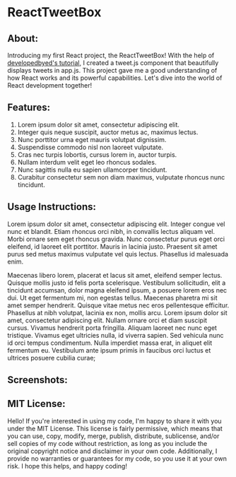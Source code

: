 # ReactTweetBox

## About:
Introducing my first React project, the ReactTweetBox! With the help of <a href="https://www.youtube.com/watch?v=dGcsHMXbSOA&t=1919s">developedbyed's tutorial</a>, I created a tweet.js component that beautifully displays tweets in app.js. This project gave me a good understanding of how React works and its powerful capabilities. Let's dive into the world of React development together!

## Features:
1. Lorem ipsum dolor sit amet, consectetur adipiscing elit.
2. Integer quis neque suscipit, auctor metus ac, maximus lectus.
3. Nunc porttitor urna eget mauris volutpat dignissim.
4. Suspendisse commodo nisl non laoreet vulputate.
5. Cras nec turpis lobortis, cursus lorem in, auctor turpis.
6. Nullam interdum velit eget leo rhoncus sodales.
7. Nunc sagittis nulla eu sapien ullamcorper tincidunt.
8. Curabitur consectetur sem non diam maximus, vulputate rhoncus nunc tincidunt.

## Usage Instructions: 
Lorem ipsum dolor sit amet, consectetur adipiscing elit. Integer congue vel nunc et blandit. Etiam rhoncus orci nibh, in convallis lectus aliquam vel. Morbi ornare sem eget rhoncus gravida. Nunc consectetur purus eget orci eleifend, id laoreet elit porttitor. Mauris in lacinia justo. Praesent sit amet purus sed metus maximus vulputate vel quis lectus. Phasellus id malesuada enim.

Maecenas libero lorem, placerat et lacus sit amet, eleifend semper lectus. Quisque mollis justo id felis porta scelerisque. Vestibulum sollicitudin, elit a tincidunt accumsan, dolor magna eleifend ipsum, a posuere lorem eros nec dui. Ut eget fermentum mi, non egestas tellus. Maecenas pharetra mi sit amet semper hendrerit. Quisque vitae metus nec eros pellentesque efficitur. Phasellus at nibh volutpat, lacinia ex non, mollis arcu. Lorem ipsum dolor sit amet, consectetur adipiscing elit. Nullam ornare orci et diam suscipit cursus. Vivamus hendrerit porta fringilla. Aliquam laoreet nec nunc eget tristique. Vivamus eget ultricies nulla, id viverra sapien. Sed vehicula nunc id orci tempus condimentum. Nulla imperdiet massa erat, in aliquet elit fermentum eu. Vestibulum ante ipsum primis in faucibus orci luctus et ultrices posuere cubilia curae;

## Screenshots: 
<!-- <img style="margin: 10px" src="" alt="Screenshot"/> -->

## MIT License: 
Hello! If you're interested in using my code, I'm happy to share it with you under the MIT License. This license is fairly permissive, which means that you can use, copy, modify, merge, publish, distribute, sublicense, and/or sell copies of my code without restriction, as long as you include the original copyright notice and disclaimer in your own code. Additionally, I provide no warranties or guarantees for my code, so you use it at your own risk. I hope this helps, and happy coding!
